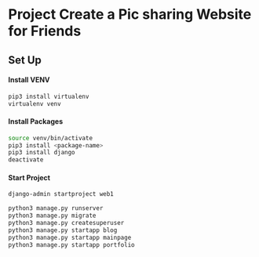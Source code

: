 # Project Create a Pic sharing Website for Friends

## Set Up
#### Install VENV
```bash
pip3 install virtualenv
virtualenv venv
```

#### Install Packages
```bash
source venv/bin/activate
pip3 install <package-name>
pip3 install django
deactivate
```

#### Start Project
```bash
django-admin startproject web1
```
```python
python3 manage.py runserver
python3 manage.py migrate
python3 manage.py createsuperuser
python3 manage.py startapp blog
python3 manage.py startapp mainpage
python3 manage.py startapp portfolio
```

